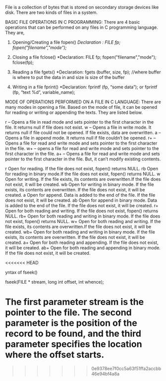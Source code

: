 File is a collection of bytes that is stored on secondary storage devices like disk. There are two kinds of files in a system.

BASIC FILE OPERATIONS IN C PROGRAMMING: There are 4 basic operations that can be performed on any files in C programming language. They are,

1) Opening/Creating a file
        fopen()
        *Declaration : FILE fp;
                       fopen("filename","mode");*

2) Closing a file
        fclose()
        *Declaration:  FILE fp;
                       fopen("filename","mode");
                       fclose(fp);

3) Reading a file
        fgets()
        *Declaration:
        fgets (buffer, size, fp); //where buffer is where to put the data in and size is size of the buffer

4) Writing in a file
        fprint()
        *Declaration:
        fprintf (fp, “some data”); or
        fprintf (fp, “text %d”, variable_name);

MODE OF OPERATIONS PERFORMED ON A FILE IN C LANGUAGE: There are many modes in opening a file. Based on the mode of file, it can be opened for reading or writing or appending the texts. They are listed below.

r – Opens a file in read mode and sets pointer to the first character in the file. It returns null if file does not exist.
w – Opens a file in write mode. It returns null if file could not be opened. If file exists, data are overwritten.
a – Opens a file in append mode.  It returns null if file couldn’t be opened.
r+ – Opens a file for read and write mode and sets pointer to the first character in the file.
w+ – opens a file for read and write mode and sets pointer to the first character in the file.
a+ – Opens a file for read and write mode and sets pointer to the first character in the file. But, it can’t modify existing contents.

r	Open for reading. If the file does not exist, fopen() returns NULL.
rb	Open for reading in binary mode.If the file does not exist, fopen() returns NULL.
w	Open for writing. If the file exists, its contents are overwritten.If the file does not exist, it will be created.
wb	Open for writing in binary mode. If the file exists, its contents are overwritten. If the file does not exist, it will be created.
a	Open for append. Data is added to the end of the file. If the file does not exist, it will be created.
ab	Open for append in binary mode. Data is added to the end of the file. If the file does not exist, it will be created.
r+	Open for both reading and writing. If the file does not exist, fopen() returns NULL.
rb+	Open for both reading and writing in binary mode. If the file does not exist, fopen() returns NULL.
w+	Open for both reading and writing. If the file exists, its contents are overwritten.If the file does not exist, it will be created.
wb+	Open for both reading and writing in binary mode. If the file exists, its contents are overwritten. If the file does not exist, it 
	will be created.
a+	Open for both reading and appending. If the file does not exist, it will be created.
ab+	Open for both reading and appending in binary mode. If the file does not exist, it will be created.

<<<<<<< HEAD

yntax of fseek()

fseek(FILE * stream, long int offset, int whence);

The first parameter stream is the pointer to the file. The second parameter is the position of the record to be found, and the third parameter specifies the location where the offset starts.
=======
>>>>>>> 0e9378ee7f0cc5a63f51ffa2accbb46e94bf4a8a
